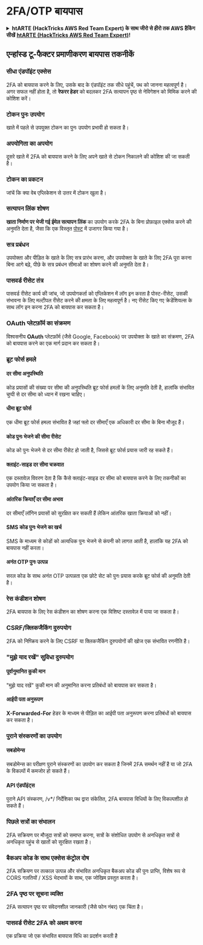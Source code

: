 # 2FA/OTP बायपास

<details>

<summary><strong>htARTE (HackTricks AWS Red Team Expert) के साथ जीरो से हीरो तक AWS हैकिंग सीखें</strong> <a href="https://training.hacktricks.xyz/courses/arte"><strong>htARTE (HackTricks AWS Red Team Expert)</strong></a><strong>!</strong></summary>

HackTricks का समर्थन करने के अन्य तरीके:

* अगर आप अपनी **कंपनी का विज्ञापन HackTricks में देखना चाहते हैं** या **HackTricks को PDF में डाउनलोड करना चाहते हैं** तो [**सब्सक्रिप्शन प्लान्स देखें**](https://github.com/sponsors/carlospolop)!
* [**आधिकारिक PEASS & HackTricks स्वैग**](https://peass.creator-spring.com) प्राप्त करें
* हमारा विशेष [**NFTs**](https://opensea.io/collection/the-peass-family) संग्रह, [**The PEASS Family**](https://opensea.io/collection/the-peass-family) खोजें
* **शामिल हों** 💬 [**डिस्कॉर्ड समूह**](https://discord.gg/hRep4RUj7f) या [**टेलीग्राम समूह**](https://t.me/peass) या **मुझे** **ट्विटर** 🐦 [**@carlospolopm**](https://twitter.com/carlospolopm)** पर फॉलो** करें।
* **हैकिंग ट्रिक्स साझा करें** द्वारा **PRs सबमिट** करके [**HackTricks**](https://github.com/carlospolop/hacktricks) और [**HackTricks Cloud**](https://github.com/carlospolop/hacktricks-cloud) github repos.

</details>

## **एन्हांस्ड टू-फैक्टर प्रमाणीकरण बायपास तकनीकें**

### **सीधा एंडपॉइंट एक्सेस**

2FA को बायपास करने के लिए, उसके बाद के एंडपॉइंट तक सीधे पहुंचें, पथ को जानना महत्वपूर्ण है। अगर सफल नहीं होता है, तो **रेफरर हेडर** को बदलकर 2FA सत्यापन पृष्ठ से नेविगेशन को मिमिक करने की कोशिश करें।

### **टोकन पुनः उपयोग**

खाते में पहले से उपयुक्त टोकन का पुनः उपयोग प्रभावी हो सकता है।

### **अपयोगिता का अपयोग**

दूसरे खाते में 2FA को बायपास करने के लिए अपने खाते से टोकन निकालने की कोशिश की जा सकती है।

### **टोकन का प्रकटन**

जांचें कि क्या वेब एप्लिकेशन से उत्तर में टोकन खुला है।

### **सत्यापन लिंक शोषण**

**खाता निर्माण पर भेजी गई ईमेल सत्यापन लिंक** का उपयोग करके 2FA के बिना प्रोफ़ाइल एक्सेस करने की अनुमति देता है, जैसा कि एक विस्तृत [पोस्ट](https://srahulceh.medium.com/behind-the-scenes-of-a-security-bug-the-perils-of-2fa-cookie-generation-496d9519771b) में उजागर किया गया है।

### **सत्र प्रबंधन**

उपयोक्ता और पीड़ित के खाते के लिए सत्र प्रारंभ करना, और उपयोक्ता के खाते के लिए 2FA पूरा करना बिना आगे बढ़े, पीछे के सत्र प्रबंधन सीमाओं का शोषण करने की अनुमति देता है।

### **पासवर्ड रीसेट तंत्र**

पासवर्ड रीसेट कार्य की जांच, जो उपयोगकर्ता को एप्लिकेशन में लॉग इन करता है पोस्ट-रीसेट, उसकी संभावना के लिए मल्टीपल रीसेट करने की क्षमता के लिए महत्वपूर्ण है। नए रीसेट किए गए क्रेडेंशियल्स के साथ लॉग इन करना 2FA को बायपास कर सकता है।

### **OAuth प्लेटफ़ॉर्म का संक्रमण**

विश्वसनीय **OAuth** प्लेटफ़ॉर्म (जैसे Google, Facebook) पर उपयोक्ता के खाते का संक्रमण, 2FA को बायपास करने का एक मार्ग प्रदान कर सकता है।

### **ब्रूट फोर्स हमले**

#### **दर सीमा अनुपस्थिति**

कोड प्रयासों की संख्या पर सीमा की अनुपस्थिति ब्रूट फोर्स हमलों के लिए अनुमति देती है, हालांकि संभावित चुप्पी से दर सीमा को ध्यान में रखना चाहिए।

#### **धीमा ब्रूट फोर्स**

एक धीमा ब्रूट फोर्स हमला संभावित है जहां फ्लो दर सीमाएँ एक अधिकारी दर सीमा के बिना मौजूद हैं।

#### **कोड पुनः भेजने की सीमा रीसेट**

कोड को पुनः भेजने से दर सीमा रीसेट हो जाती है, जिससे ब्रूट फोर्स प्रयास जारी रह सकते हैं।

#### **क्लाइंट-साइड दर सीमा चक्रवात**

एक दस्तावेज़ विवरण देता है कि कैसे क्लाइंट-साइड दर सीमा को बायपास करने के लिए तकनीकों का उपयोग किया जा सकता है।

#### **आंतरिक क्रियाएँ दर सीमा अभाव**

दर सीमाएँ लॉगिन प्रयासों को सुरक्षित कर सकती हैं लेकिन आंतरिक खाता क्रियाओं को नहीं।

#### **SMS कोड पुनः भेजने का खर्च**

SMS के माध्यम से कोडों को अत्यधिक पुनः भेजने से कंपनी को लागत आती है, हालांकि यह 2FA को बायपास नहीं करता।

#### **अनंत OTP पुनः उत्पन्न**

सरल कोड के साथ अनंत OTP उत्पन्नता एक छोटे सेट को पुनः प्रयास करके ब्रूट फोर्स की अनुमति देती है।

### **रेस कंडीशन शोषण**

2FA बायपास के लिए रेस कंडीशन का शोषण करना एक विशिष्ट दस्तावेज़ में पाया जा सकता है।

### **CSRF/क्लिकजैकिंग दुरुपयोग**

2FA को निष्क्रिय करने के लिए CSRF या क्लिकजैकिंग दुरुपयोगों की खोज एक संभावित रणनीति है।

### **"मुझे याद रखें" सुविधा दुरुपयोग**

#### **पूर्वानुमानित कुकी मान**

"मुझे याद रखें" कुकी मान की अनुमानित करना प्रतिबंधों को बायपास कर सकता है।

#### **आईपी पता अनुरूपण**

**X-Forwarded-For** हेडर के माध्यम से पीड़ित का आईपी पता अनुरूपण करना प्रतिबंधों को बायपास कर सकता है।

### **पुराने संस्करणों का उपयोग**

#### **सबडोमेन्स**

सबडोमेन्स का परीक्षण पुराने संस्करणों का उपयोग कर सकता है जिनमें 2FA समर्थन नहीं है या जो 2FA के विकल्पों में कमजोर हो सकते हैं।

#### **API एंडपॉइंट्स**

पुराने API संस्करण, /v\*/ निर्देशिका पथ द्वारा संकेतित, 2FA बायपास विधियों के लिए विकल्पशील हो सकते हैं।

### **पिछले सत्रों का संभालन**

2FA सक्रियण पर मौजूदा सत्रों को समाप्त करना, सत्रों के संशोधित उपयोग से अनधिकृत सत्रों से अनधिकृत पहुंच से खातों को सुरक्षित रखता है।

### **बैकअप कोड के साथ एक्सेस कंट्रोल दोष**

2FA सक्रियण पर तत्काल उत्पन्न और संभावित अनधिकृत बैकअप कोड की पुनः प्राप्ति, विशेष रूप से CORS गलतियों / XSS भेदभावों के साथ, एक जोखिम प्रस्तुत करता है।

### **2FA पृष्ठ पर सूचना व्यक्ति**

2FA सत्यापन पृष्ठ पर संवेदनशील जानकारी (जैसे फोन नंबर) एक चिंता है।

### **पासवर्ड रीसेट 2FA को अक्षम करना**

एक प्रक्रिया जो एक संभावित बायपास विधि का प्रदर्शन करती है
